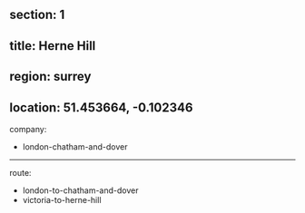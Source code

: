 section: 1
----
title: Herne Hill
----
region: surrey
----
location: 51.453664, -0.102346
----
company:
- london-chatham-and-dover
----
route:
- london-to-chatham-and-dover
- victoria-to-herne-hill
